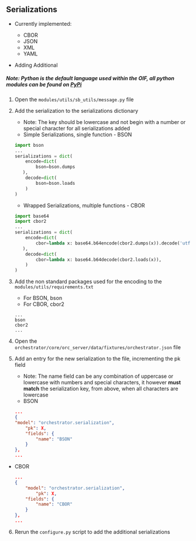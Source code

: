 ## Serializations
- Currently implemented:
	- CBOR
	- JSON
	- XML
	- YAML

- Adding Additional

##### Note: Python is the default language used within the OIF, all python modules can be found on [PyPi](https://pypi.org/)
1. Open the `modules/utils/sb_utils/message.py` file
2. Add the serialization to the serializations dictionary
	- Note: The key should be lowercase and not begin with a number or special character for all serializations added
	- Simple Serializations, single function - BSON
	
	```python
	import bson
	...
	serializations = dict(
		encode=dict(
			bson=bson.dumps
	   ),
		decode=dict(
			bson=bson.loads
	   	)
	)
	```
	
	- Wrapped Serializations, multiple functions - CBOR
	
	```python
	import base64
	import cbor2
	...
	serializations = dict(
		encode=dict(
			cbor=lambda x: base64.b64encode(cbor2.dumps(x)).decode('utf-8'),
	   ),
		decode=dict(
			cbor=lambda x: base64.b64decode(cbor2.loads(x)),
	   	)
	)
	```

3. Add the non standard packages used for the encoding to the `modules/utils/requirements.txt`
	- For BSON, bson
	- For CBOR, cbor2

	```text
	...
	bson
	cbor2
	...
	```

4. Open the `orchestrator/core/orc_server/data/fixtures/orchestrator.json` file
5. Add an entry for the new serialization to the file, incrementing the pk field
	- Note: The name field can be any combination of uppercase or lowercase with numbers and special characters, it however __must match__ the serialization key, from above, when all characters are lowercase
	- BSON
		
	```json
	...
	{
   	"model": "orchestrator.serialization",
  		"pk": X,
		"fields": {
			"name": "BSON"
   		}
	},
	...
	```
			
- CBOR

	```json
	...
	{
   		"model": "orchestrator.serialization",
  			"pk": X,
		"fields": {
			"name": "CBOR"
   		}
	},
	...
	``` 
	
6. Rerun the `configure.py` script to add the additional serializations